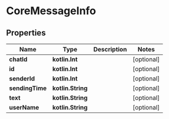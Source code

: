 
# CoreMessageInfo

## Properties
| Name | Type | Description | Notes |
| ------------ | ------------- | ------------- | ------------- |
| **chatId** | **kotlin.Int** |  |  [optional] |
| **id** | **kotlin.Int** |  |  [optional] |
| **senderId** | **kotlin.Int** |  |  [optional] |
| **sendingTime** | **kotlin.String** |  |  [optional] |
| **text** | **kotlin.String** |  |  [optional] |
| **userName** | **kotlin.String** |  |  [optional] |



